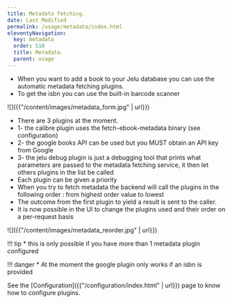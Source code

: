 ```yaml
---
title: Metadata fetching.
date: Last Modified 
permalink: /usage/metadata/index.html
eleventyNavigation:
  key: metadata
  order: 510
  title: Metadata.
  parent: usage
---
```



* When you want to add a book to your Jelu database you can use the automatic metadata fetching plugins.
* To get the isbn you can use the built-in barcode scanner

![]({{"/content/images/metadata_form.jpg" | url}})

* There are 3 plugins at the moment.
* 1- the calibre plugin uses the fetch-ebook-metadata binary (see configuration)
* 2- the google books API can be used but you MUST obtain an API key from Google
* 3- the jelu debug plugin is just a debugging tool that prints what parameters are passed to the metadata fetching service, it then let others plugins in the list be called
* Each plugin can be given a priority
* When you try to fetch metadata the backend will call the plugins in the following order : from highest order value to lowest
* The outcome from the first plugin to yield a result is sent to the caller.
* It is now possible in the UI to change the plugins used and their order on a per-request basis


![]({{"/content/images/metadata_reorder.jpg" | url}})

!!! tip
    * this is only possible if you have more than 1 metadata plugin configured

!!! danger
    * At the moment the google plugin only works if an isbn is provided


See the [Configuration]({{"/configuration/index.html" | url}}) page to know how to configure plugins.

